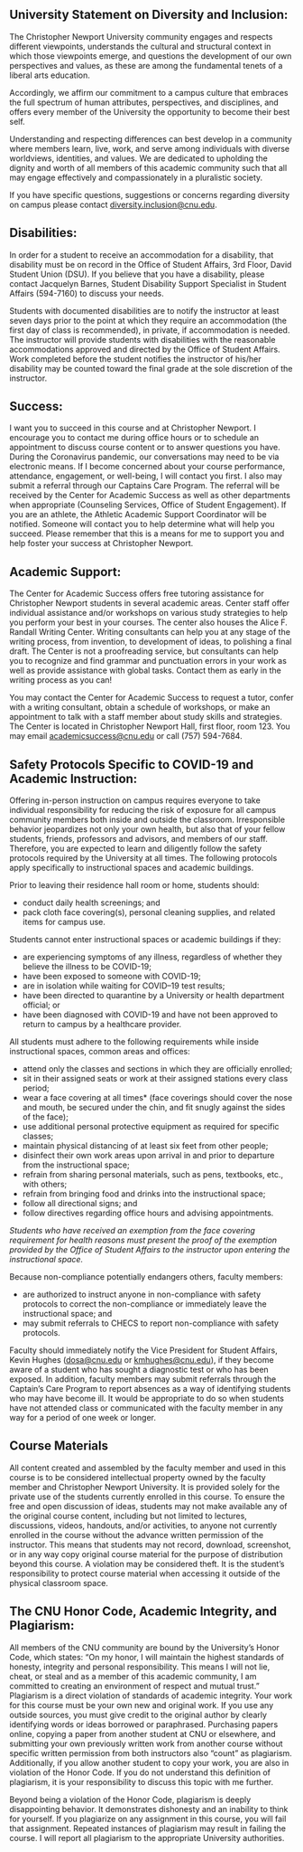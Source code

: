 ## University Statement on Diversity and Inclusion:

The Christopher Newport University community engages and respects different viewpoints, understands the cultural and structural context in which those viewpoints emerge, and questions the development of our own perspectives and values, as these are among the fundamental tenets of a liberal arts education.

Accordingly, we affirm our commitment to a campus culture that embraces the full spectrum of human attributes, perspectives, and disciplines, and offers every member of the University the opportunity to become their best self.

Understanding and respecting differences can best develop in a community where members learn, live, work, and serve among individuals with diverse worldviews, identities, and values. We are dedicated to upholding the dignity and worth of all members of this academic community such that all may engage effectively and compassionately in a pluralistic society.

If you have specific questions, suggestions or concerns regarding diversity on campus please contact <diversity.inclusion@cnu.edu>.

## Disabilities: 

In order for a student to receive an accommodation for a disability, that disability must be on record in the Office of Student Affairs, 3rd Floor, David Student Union (DSU). If you believe that you have a disability, please contact Jacquelyn Barnes, Student Disability Support Specialist in Student Affairs (594-7160) to discuss your needs.  

Students with documented disabilities are to notify the instructor at least seven days prior to the point at which they require an accommodation (the first day of class is recommended), in private, if accommodation is needed. The instructor will provide students with disabilities with the reasonable accommodations approved and directed by the Office of Student Affairs. Work completed before the student notifies the instructor of his/her disability may be counted toward the final grade at the sole discretion of the instructor.

## Success: 

I want you to succeed in this course and at Christopher Newport. I encourage you to contact me during office hours or to schedule an appointment to discuss course content or to answer questions you have. During the Coronavirus pandemic, our conversations may need to be via electronic means.  If I become concerned about your course performance, attendance, engagement, or well-being, I will contact you first. I also may submit a referral through our Captains Care Program. The referral will be received by the Center for Academic Success as well as other departments when appropriate (Counseling Services, Office of Student Engagement). If you are an athlete, the Athletic Academic Support Coordinator will be notified. Someone will contact you to help determine what will help you succeed. Please remember that this is a means for me to support you and help foster your success at Christopher Newport.

## Academic Support: 

The Center for Academic Success offers free tutoring assistance for Christopher Newport students in several academic areas. Center staff offer individual assistance and/or workshops on various study strategies to help you perform your best in your courses. The center also houses the Alice F. Randall Writing Center. Writing consultants can help you at any stage of the writing process, from invention, to development of ideas, to polishing a final draft. The Center is not a proofreading service, but consultants can help you to recognize and find grammar and punctuation errors in your work as well as provide assistance with global tasks. Contact them as early in the writing process as you can! 

You may contact the Center for Academic Success to request a tutor, confer with a writing consultant, obtain a schedule of workshops, or make an appointment to talk with a staff member about study skills and strategies.   The Center is located in Christopher Newport Hall, first floor, room 123. You may email <academicsuccess@cnu.edu> or call (757) 594-7684. 

## Safety Protocols Specific to COVID-19 and Academic Instruction:

Offering in-person instruction on campus requires everyone to take individual responsibility for reducing the risk of exposure for all campus community members both inside and outside the classroom.   Irresponsible behavior jeopardizes not only your own health, but also that of your fellow students, friends, professors and advisors, and members of our staff.  Therefore, you are expected to learn and diligently follow the safety protocols required by the University at all times.  The following protocols apply specifically to instructional spaces and academic buildings.

Prior to leaving their residence hall room or home, students should:
* conduct daily health screenings; and 
* pack cloth face covering(s), personal cleaning supplies, and related items for campus use.

Students cannot enter instructional spaces or academic buildings if they: 
* are experiencing symptoms of any illness, regardless of whether they believe the illness to be COVID-19;
* have been exposed to someone with COVID-19;
* are in isolation while waiting for COVID–19 test results; 
* have been directed to quarantine by a University or health department official; or
* have been diagnosed with COVID-19 and have not been approved to return to campus by a healthcare provider.

All students must adhere to the following requirements while inside instructional spaces, common areas and offices:
* attend only the classes and sections in which they are officially enrolled;
* sit in their assigned seats or work at their assigned stations every class period;
* wear a face covering at all times* (face coverings should cover the nose and mouth, be secured under the chin, and fit snugly against the sides of the face);
* use additional personal protective equipment as required for specific classes;
* maintain physical distancing of at least six feet from other people;  
* disinfect their own work areas upon arrival in and prior to departure from the instructional space; 
* refrain from sharing personal materials, such as pens, textbooks, etc., with others; 
* refrain from bringing food and drinks into the instructional space; 
* follow all directional signs; and
* follow directives regarding office hours and advising appointments.

*Students who have received an exemption from the face covering requirement for health reasons must present the proof of the exemption provided by the Office of Student Affairs to the instructor upon entering the instructional space.* 

Because non-compliance potentially endangers others, faculty members:
* are authorized to instruct anyone in non-compliance with safety protocols to correct the non-compliance or immediately leave the instructional space; and
* may submit referrals to CHECS to report non-compliance with safety protocols.

Faculty should immediately notify the Vice President for Student Affairs, Kevin Hughes (<dosa@cnu.edu> or <kmhughes@cnu.edu>), if they become aware of a student who has sought a diagnostic test or who has been exposed.  In addition, faculty members may submit referrals through the Captain’s Care Program to report absences as a way of identifying students who may have become ill.  It would be appropriate to do so when students have not attended class or communicated with the faculty member in any way for a period of one week or longer.

## Course Materials

All content created and assembled by the faculty member and used in this course is to be considered intellectual property owned by the faculty member and Christopher Newport University. It is provided solely for the private use of the students currently enrolled in this course. To ensure the free and open discussion of ideas, students may not make available any of the original course content, including but not limited to lectures, discussions, videos, handouts, and/or activities, to anyone not currently enrolled in the course without the advance written permission of the instructor. This means that students may not record, download, screenshot, or in any way copy original course material for the purpose of distribution beyond this course. A violation may be considered theft.  It is the student’s responsibility to protect course material when accessing it outside of the physical classroom space.

## The CNU Honor Code, Academic Integrity, and Plagiarism:  

All members of the CNU community are bound by the University’s Honor Code, which states: “On my honor, I will maintain the highest standards of honesty, integrity and personal responsibility. This means I will not lie, cheat, or steal and as a member of this academic community, I am committed to creating an environment of respect and mutual trust.” Plagiarism is a direct violation of standards of academic integrity. Your work for this course must be your own new and original work. If you use any outside sources, you must give credit to the original author by clearly identifying words or ideas borrowed or paraphrased. Purchasing papers online, copying a paper from another student at CNU or elsewhere, and submitting your own previously written work from another course without specific written permission from both instructors also “count” as plagiarism. Additionally, if you allow another student to copy your work, you are also in violation of the Honor Code. If you do not understand this definition of plagiarism, it is your responsibility to discuss this topic with me further.

Beyond being a violation of the Honor Code, plagiarism is deeply disappointing behavior. It demonstrates dishonesty and an inability to think for yourself. If you plagiarize on any assignment in this course, you will fail that assignment. Repeated instances of plagiarism may result in failing the course. I will report all plagiarism to the appropriate University authorities.
